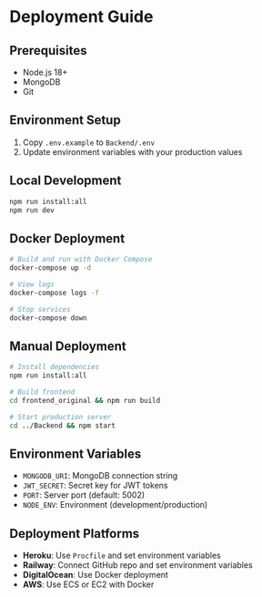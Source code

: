 # Deployment Guide

## Prerequisites
- Node.js 18+
- MongoDB
- Git

## Environment Setup
1. Copy `.env.example` to `Backend/.env`
2. Update environment variables with your production values

## Local Development
```bash
npm run install:all
npm run dev
```

## Docker Deployment
```bash
# Build and run with Docker Compose
docker-compose up -d

# View logs
docker-compose logs -f

# Stop services
docker-compose down
```

## Manual Deployment
```bash
# Install dependencies
npm run install:all

# Build frontend
cd frontend_original && npm run build

# Start production server
cd ../Backend && npm start
```

## Environment Variables
- `MONGODB_URI`: MongoDB connection string
- `JWT_SECRET`: Secret key for JWT tokens
- `PORT`: Server port (default: 5002)
- `NODE_ENV`: Environment (development/production)

## Deployment Platforms
- **Heroku**: Use `Procfile` and set environment variables
- **Railway**: Connect GitHub repo and set environment variables
- **DigitalOcean**: Use Docker deployment
- **AWS**: Use ECS or EC2 with Docker